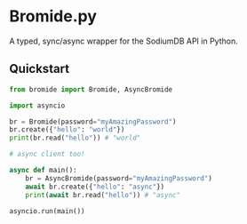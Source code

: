 # Bromide.py
A typed, sync/async wrapper for the SodiumDB API in Python.

## Quickstart
```python
from bromide import Bromide, AsyncBromide

import asyncio

br = Bromide(password="myAmazingPassword")
br.create({"hello": "world"})
print(br.read("hello")) # "world"

# async client too!

async def main():
    br = AsyncBromide(password="myAmazingPassword")
    await br.create({"hello": "async"})
    print(await br.read("hello")) # "async"

asyncio.run(main())
```